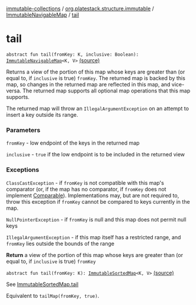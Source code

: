 [immutable-collections](../../index.md) / [org.platestack.structure.immutable](../index.md) / [ImmutableNavigableMap](index.md) / [tail](.)

# tail

`abstract fun tail(fromKey: K, inclusive: Boolean): `[`ImmutableNavigableMap`](index.md)`<K, V>` [(source)](https://github.com/PlateStack/immutable-collections/blob/v0.1.0-alpha/src/main/kotlin/org/platestack/structure/immutable/ImmutableNavigableMap.kt#L380)

Returns a view of the portion of this map whose keys are greater than (or
equal to, if `inclusive` is true) `fromKey`.  The returned
map is backed by this map, so changes in the returned map are reflected
in this map, and vice-versa.  The returned map supports all optional
map operations that this map supports.

The returned map will throw an `IllegalArgumentException`
on an attempt to insert a key outside its range.

### Parameters

`fromKey` - low endpoint of the keys in the returned map

`inclusive` - `true` if the low endpoint
    is to be included in the returned view

### Exceptions

`ClassCastException` - if `fromKey` is not compatible
    with this map's comparator (or, if the map has no comparator,
    if `fromKey` does not implement [Comparable](#)).
    Implementations may, but are not required to, throw this
    exception if `fromKey` cannot be compared to keys
    currently in the map.

`NullPointerException` - if `fromKey` is null
    and this map does not permit null keys

`IllegalArgumentException` - if this map itself has a
    restricted range, and `fromKey` lies outside the
    bounds of the range

**Return**
a view of the portion of this map whose keys are greater than
    (or equal to, if `inclusive` is true) `fromKey`

`abstract fun tail(fromKey: K): `[`ImmutableSortedMap`](../-immutable-sorted-map/index.md)`<K, V>` [(source)](https://github.com/PlateStack/immutable-collections/blob/v0.1.0-alpha/src/main/kotlin/org/platestack/structure/immutable/ImmutableNavigableMap.kt#L404)

See [ImmutableSortedMap.tail](../-immutable-sorted-map/tail.md)

Equivalent to `tailMap(fromKey, true)`.

